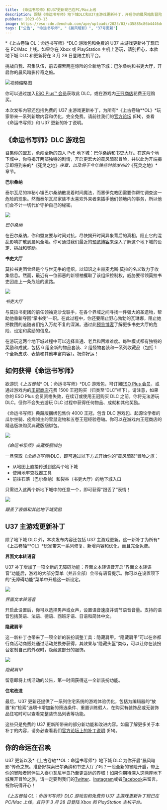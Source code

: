 ```yaml
---
title: 《命运书写师》和U37更新现已在PC/Mac上线
description: 跟随《命运书写师》地下城DLC和U37主游戏更新补丁，开启你的晨风暗影冒险之旅。
pubDate: 2023-03-13
image: https://eso-cdn.denohub.com/ape/uploads/2023/03/c35885c86b4446dd587aad711c9eb3ea.jpg
tags: ["公告", "命运书写师", "《晨风暗影》", "37号更新"]
---
```


*《上古卷轴 OL：命运书写师》*DLC 游戏包和免费的 U37 主游戏更新补丁现已在 PC/Mac 上线。如果你在 Xbox 或 PlayStation
主机上游玩，请别担心，本款地下城 DLC 和更新将在 3 月 28 日登陆主机平台。

挑战自我、召集队伍，前去探索两座惊险的全新地下城：巴尔桑纳和书吏大厅，开启你的晨风暗影传奇之旅。

![视频缩略图](https://i.ytimg.com/vi/az2uNfTw5SQ/maxresdefault.jpg)

你可以通过加入[ESO Plus™ 会员](https://www.elderscrollsonline.com/cn/esoplus)获取此
DLC，或在游戏内[王冠商店](https://www.elderscrollsonline.com/cn/crownstore)花费王冠购买。

本次发布内容还包括免费的 U37
主游戏更新补丁，为所有*《上古卷轴\*\*OL》*玩家带来一系列新增内容和优化，完全免费。请前往我们的[官方论坛](https://forums.elderscrollsonline.com/en/categories/patch-notes) (EN)，查看《命运书写师》和
U37 更新的补丁说明。

## 《命运书写师》DLC 游戏包

召集你的盟友，勇闯全新的四人 PvE
地下城：巴尔桑纳和书吏大厅。在这两个地下城中，你将揭开两部独特的剧情，开启更宏大的晨风暗影冒险，并以此为开端揭示即将到来的*《死灵之地》_序章，以及将于今年晚些时候发布的_《死灵之地》*章节。

**巴尔桑纳**

泰尔瓦尼的神秘小镇巴尔桑纳散发着时间魔法，而塞伊克教团需要你帮忙调查这一危险的现象。然而泰尔瓦尼家族不太喜欢外来者来插手他们领地内的事务，所以他们会不计一切代价守护自己的秘密。

![](https://eso-cdn.denohub.com/ape/uploads/2023/02/e54ae1e4500629789c93d312eb457b49.jpg)

<p class="text-gray-500 text-sm text-center"><i>巴尔桑纳</i></p>

在巴尔桑纳，你和盟友要与时间对抗，尽快揭开时间异象背后的真相，阻止它的混乱影响扩散到晨风全境。你可通过我们最近的[预览博客](/news/post/63745)来深入了解这个地下城的设定、挑战和奖励。

**书吏大厅**

莫拉书吏团曾经是个与世无争的组织，以知识之主赫麦尤斯·莫拉的名义致力于收集信息。然而，最近有一位邪恶的新领袖攫取了该组织控制权，威胁要带领莫拉书吏团走上一条危险的道路。

![](https://eso-cdn.denohub.com/ape/uploads/2023/03/89c20c3e2a2a2204261ada6c957c896c.jpg)

<p class="text-gray-500 text-sm text-center"><i>书吏大厅</i></p>

与莫拉书吏团的前任领袖克沙戈联手，在各个界域之间寻找一件强大的圣遗物，帮助他重新夺回“掌书使”一职。在此过程中，你还要阻止野心勃勃的瓦琳娜，阻止她把教团的追随者们拖入万劫不复的深渊。通过此[预览博客](/news/post/63775)了解更多书吏大厅的危险、设定和奖励的信息。

在游玩这两个地下城过程中可以选择普通、老兵和困难难度。每种模式都有独特的奖励和成就，包括 6 组全新的物品套装、2
组怪物套装和一系列收藏品（包括 1 个全新皮肤、表情和其他丰富内容）。祝你好运！

## 如何获得《命运书写师》

欲游玩《_上古卷轴_* OL：命运书写师》*DLC
游戏包，可订阅[ESO Plus 会员](https://www.elderscrollsonline.com/cn/esoplus)，或通过游戏内的[王冠商店](https://www.elderscrollsonline.com/cn/crownstore)花费
1500 王冠购买（归类至“DLC”栏下）。请注意，如果你的 ESO Plus 会员资格失效，在续订或使用王冠购买 DLC 之前，你将无法游玩
DLC。但你不会失去游玩 DLC 过程中获得任何物品、成就和其他奖励。

《命运书写师》典藏版捆绑包售价 4000 王冠，包含 DLC
游戏包、起源论学者的瓜尔坐骑、疫病领主的雪鼠宠物和五卷王冠经验卷轴。你可以在游戏内王冠商店的精选版块购买典藏版捆绑包。

![](https://eso-cdn.denohub.com/ape/uploads/2023/03/c5ef13a1db262eaa6a14911b50387a5b.jpg)

<p class="text-gray-500 text-sm text-center"><i>《命运书写师》典藏版捆绑包</i></p>

一旦获取《_命运书写师_》DLC，即可通过以下方式开始你的“晨风暗影”冒险之旅：

- 从地图上直接传送到这两个地下城
- 使用地牢查找器工具
- 前往石落（巴尔桑纳）和裂谷（书吏大厅）的地下城入口

只需进入这两个新地下城中的任意一个，即可获得“跟丢了”表情！

![](https://eso-cdn.denohub.com/ape/uploads/2023/02/8eb41d9093f79f387397c2cceea780da.jpg)

<p class="text-gray-500 text-sm text-center"><i>跟丢了表情和其他地下城奖励</i></p>

## U37 主游戏更新补丁

除了地下城 DLC 外，本次发布内容还包括 U37
主游戏更新。这一新补丁为所有*《上古卷轴\*\*OL》*玩家带来一系列修复、新增内容和优化，而且完全免费。

**界面文本转语音**

U37
补丁增加了一项全新的无障碍功能：界面文本转语音开启“界面文本转语音”功能后，游戏的大部分菜单（并非全部）会带有语音提示。你可以在设置项下的“无障碍功能”菜单中开启这一新设定。

![](https://eso-cdn.denohub.com/ape/uploads/2023/02/51a1a8919ad6ccb3a8a64b84704f5ef6.jpg)

<p class="text-gray-500 text-sm text-center"><i>界面文本转语音</i></p>

开启此设置后，你可以选择男声或女声，设置语音速度并调节语音音量。支持的语音包括英语、法语、德语、西班牙语、日语和简体中文。

**隐藏肩甲**

这一新补丁也带来了一项全新的装扮调整工具：隐藏肩甲。“隐藏肩甲”可以在帝都行商活动商贩处通过活动兑换券获得，其效果与“隐藏头盔”类似，可以让你在装扮台定制自己的外观时，隐藏这部分的服饰。

![](https://eso-cdn.denohub.com/ape/uploads/2023/02/49174c63171d68ff1d61225c3e211058.jpg)

<p class="text-gray-500 text-sm text-center"><i>隐藏肩甲</i></p>

留意即将上线活动的公告，第一时间获得这一全新装扮功能。

**住宅改进**

最后，U37
更新还提供了一系列住宅系统的游戏体验优化，包括为编辑器的“放置”和“检索”选项卡增加新的筛选条件、重置训练假人、在购买有装饰品或无装饰品住宅时可以查看完整装饰品列表等功能。

这些只是免费的 U37
更新所带来的部分新功能和改进内容。如需了解更多关于本补丁的内容，请务必查看我们[官方论坛上的补丁说明](https://forums.elderscrollsonline.com/en/categories/patch-notes) (EN)。

## 你的命运在召唤

U37 更新以及*《上古卷轴\*\*OL：命运书写师*》地下城 DLC
为你开启“晨风暗影”传奇之旅。准备好探索巴尔桑纳和书吏大厅了吗？一段全新的冒险开启，带上你的冒险者同伴进入泰尔瓦尼半岛乃至更遥远的界域！如果你期待深入这两座地下城展开冒险之旅，请一定要到我们的[Twitter](https://twitter.com/TESOnline)、[Instagram](https://www.instagram.com/elderscrollsonline/)或者[Facebook](https://www.facebook.com/ElderScrollsOnline)来留言。祝你玩得开心！

_《上古卷轴 OL：命运书写师》DLC 游戏包和免费的 U37 主游戏更新补丁现已在 PC/Mac 上线，且将于 3 月 28 日登陆 Xbox 和
PlayStation 主机平台。_

